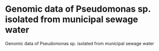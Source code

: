 # Genomic data of Pseudomonas sp. isolated from municipal sewage water
Genomic data of Pseudomonas sp. isolated from municipal sewage water
